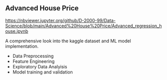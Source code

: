 ## Advanced House Price

https://nbviewer.jupyter.org/github/D-2000-99/Data-Science/blob/main/Advanced%20House%20Price/Advanced_regression_house.ipynb

A comprehensive look into the kaggle dataset and ML model implementation.
- Data Preprocessing
- Feature Engineering
- Exploratory Data Analyisis
- Model training and validation
